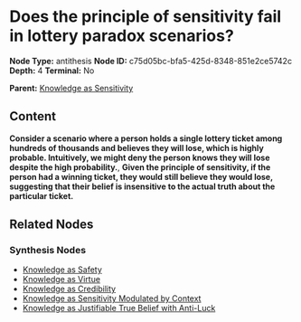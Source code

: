 # Does the principle of sensitivity fail in lottery paradox scenarios?

**Node Type:** antithesis
**Node ID:** c75d05bc-bfa5-425d-8348-851e2ce5742c
**Depth:** 4
**Terminal:** No

**Parent:** [Knowledge as Sensitivity](knowledge-as-sensitivity-synthesis-1982e869-a9f8-479e-8278-4830b5b35ee7.md)

## Content

**Consider a scenario where a person holds a single lottery ticket among hundreds of thousands and believes they will lose, which is highly probable. Intuitively, we might deny the person knows they will lose despite the high probability.**, **Given the principle of sensitivity, if the person had a winning ticket, they would still believe they would lose, suggesting that their belief is insensitive to the actual truth about the particular ticket.**

## Related Nodes

### Synthesis Nodes

- [Knowledge as Safety](knowledge-as-safety-synthesis-cfdb1330-cf8c-405a-88f3-f75268c3f225.md)
- [Knowledge as Virtue](knowledge-as-virtue-synthesis-08e76d71-e8b7-4b82-b070-b7487674fad9.md)
- [Knowledge as Credibility](knowledge-as-credibility-synthesis-a8dc64e9-cc2d-4f63-a3a6-cecf1dd5957f.md)
- [Knowledge as Sensitivity Modulated by Context](knowledge-as-sensitivity-modulated-by-context-synthesis-bb8369a3-c34b-4de4-a42e-7eb23e33f1df.md)
- [Knowledge as Justifiable True Belief with Anti-Luck](knowledge-as-justifiable-true-belief-with-anti-luck-synthesis-bf48ad4a-5467-411f-8b31-a592b1dceffc.md)
